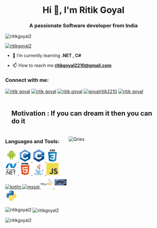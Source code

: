 <h1 align="center">Hi 👋, I'm Ritik Goyal</h1>
<h3 align="center">A passionate Software developer from India</h3>

<p align="left"> <img src="https://komarev.com/ghpvc/?username=ritikgoyal2&label=Profile%20views&color=0e75b6&style=flat" alt="ritikgoyal2" /> </p>

<p align="left"> <a href="https://github.com/ryo-ma/github-profile-trophy"><img src="https://github-profile-trophy.vercel.app/?username=ritikgoyal2" alt="ritikgoyal2" /></a> </p>

- 🌱 I’m currently learning **.NET , C#**

- 📫 How to reach me **ritikgoyal2210@gmail.com**

<h3 align="left">Connect with me:</h3>
<p align="left">
<a href="https://linkedin.com/in/ritik goyal" target="blank"><img align="center" src="https://raw.githubusercontent.com/rahuldkjain/github-profile-readme-generator/master/src/images/icons/Social/linked-in-alt.svg" alt="ritik goyal" height="30" width="40" /></a>
<a href="https://fb.com/ritik goyal" target="blank"><img align="center" src="https://raw.githubusercontent.com/rahuldkjain/github-profile-readme-generator/master/src/images/icons/Social/facebook.svg" alt="ritik goyal" height="30" width="40" /></a>
<a href="https://www.hackerrank.com/ritik goyal" target="blank"><img align="center" src="https://raw.githubusercontent.com/rahuldkjain/github-profile-readme-generator/master/src/images/icons/Social/hackerrank.svg" alt="ritik goyal" height="30" width="40" /></a>
<a href="https://codeforces.com/profile/goyalritik2210" target="blank"><img align="center" src="https://raw.githubusercontent.com/rahuldkjain/github-profile-readme-generator/master/src/images/icons/Social/codeforces.svg" alt="goyalritik2210" height="30" width="40" /></a>
<a href="https://www.leetcode.com/ritik goyal" target="blank"><img align="center" src="https://raw.githubusercontent.com/rahuldkjain/github-profile-readme-generator/master/src/images/icons/Social/leet-code.svg" alt="ritik goyal" height="30" width="40" /></a>
</p>
   <h2 style="padding-top: 20px; padding-right: 20px; padding-bottom: 20px; padding-left: 20px">Motivation : If you can dream it then you can do it </h2>
    <img alt="Qries" src="https://miro.medium.com/max/1400/1*bdG-96ePWM30OboOrIqGwg.jpeg" align = right width="300" height="250">
<h3 align="left">Languages and Tools:</h3>
<p align="left"> <a href="https://developer.android.com" target="_blank" rel="noreferrer"> <img src="https://raw.githubusercontent.com/devicons/devicon/master/icons/android/android-original-wordmark.svg" alt="android" width="40" height="40"/> </a> <a href="https://www.cprogramming.com/" target="_blank" rel="noreferrer"> <img src="https://raw.githubusercontent.com/devicons/devicon/master/icons/c/c-original.svg" alt="c" width="40" height="40"/> </a> <a href="https://www.w3schools.com/cpp/" target="_blank" rel="noreferrer"> <img src="https://raw.githubusercontent.com/devicons/devicon/master/icons/cplusplus/cplusplus-original.svg" alt="cplusplus" width="40" height="40"/> </a> <a href="https://www.w3schools.com/css/" target="_blank" rel="noreferrer"> <img src="https://raw.githubusercontent.com/devicons/devicon/master/icons/css3/css3-original-wordmark.svg" alt="css3" width="40" height="40"/> </a> <a href="https://dotnet.microsoft.com/" target="_blank" rel="noreferrer"> <img src="https://raw.githubusercontent.com/devicons/devicon/master/icons/dot-net/dot-net-original-wordmark.svg" alt="dotnet" width="40" height="40"/> </a> <a href="https://www.w3.org/html/" target="_blank" rel="noreferrer"> <img src="https://raw.githubusercontent.com/devicons/devicon/master/icons/html5/html5-original-wordmark.svg" alt="html5" width="40" height="40"/> </a> <a href="https://www.java.com" target="_blank" rel="noreferrer"> <img src="https://raw.githubusercontent.com/devicons/devicon/master/icons/java/java-original.svg" alt="java" width="40" height="40"/> </a> <a href="https://developer.mozilla.org/en-US/docs/Web/JavaScript" target="_blank" rel="noreferrer"> <img src="https://raw.githubusercontent.com/devicons/devicon/master/icons/javascript/javascript-original.svg" alt="javascript" width="40" height="40"/> </a> <a href="https://kotlinlang.org" target="_blank" rel="noreferrer"> <img src="https://www.vectorlogo.zone/logos/kotlinlang/kotlinlang-icon.svg" alt="kotlin" width="40" height="40"/> </a> <a href="https://www.microsoft.com/en-us/sql-server" target="_blank" rel="noreferrer"> <img src="https://www.svgrepo.com/show/303229/microsoft-sql-server-logo.svg" alt="mssql" width="40" height="40"/> </a> <a href="https://www.mysql.com/" target="_blank" rel="noreferrer"> <img src="https://raw.githubusercontent.com/devicons/devicon/master/icons/mysql/mysql-original-wordmark.svg" alt="mysql" width="40" height="40"/> </a> <a href="https://www.php.net" target="_blank" rel="noreferrer"> <img src="https://raw.githubusercontent.com/devicons/devicon/master/icons/php/php-original.svg" alt="php" width="40" height="40"/> </a> <a href="https://www.python.org" target="_blank" rel="noreferrer"> <img src="https://raw.githubusercontent.com/devicons/devicon/master/icons/python/python-original.svg" alt="python" width="40" height="40"/> </a> </p>
<u></u>
<p><img align="left" src="https://github-readme-stats.vercel.app/api/top-langs?username=ritikgoyal2&show_icons=true&locale=en&layout=compact" alt="ritikgoyal2" /></p>

<p>&nbsp;<img align="center" src="https://github-readme-stats.vercel.app/api?username=ritikgoyal2&show_icons=true&locale=en" alt="ritikgoyal2" /></p>

<p><img align="center" src="https://github-readme-streak-stats.herokuapp.com/?user=ritikgoyal2&" alt="ritikgoyal2" /></p>

